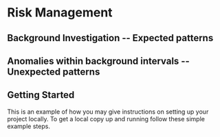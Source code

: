 # Risk Management

<!-- Background Investigation -->
## Background Investigation -- Expected patterns

<!-- Anomalies within background intervals -->
## Anomalies within background intervals -- Unexpected patterns

<!-- GETTING STARTED -->
## Getting Started

This is an example of how you may give instructions on setting up your project locally.
To get a local copy up and running follow these simple example steps.
